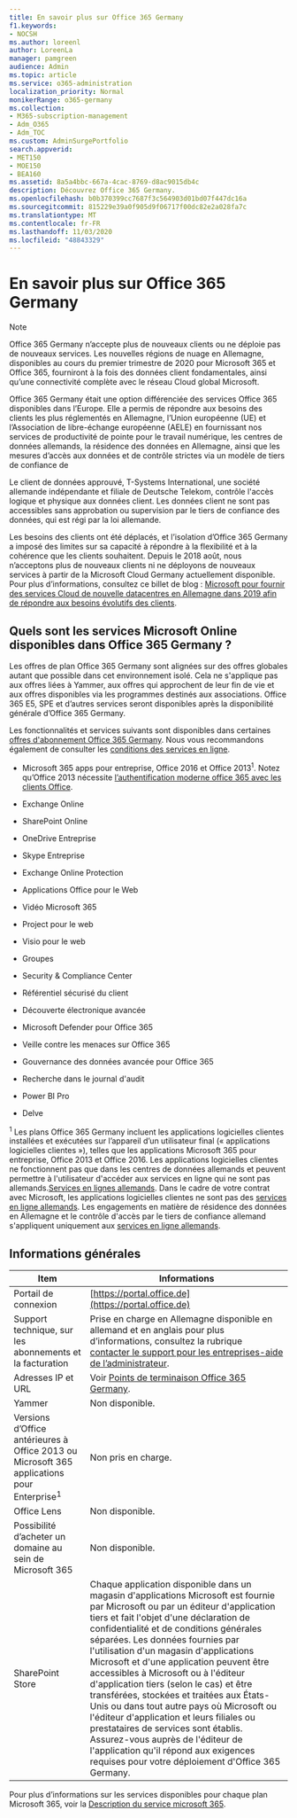 ```yaml
---
title: En savoir plus sur Office 365 Germany
f1.keywords:
- NOCSH
ms.author: loreenl
author: LoreenLa
manager: pamgreen
audience: Admin
ms.topic: article
ms.service: o365-administration
localization_priority: Normal
monikerRange: o365-germany
ms.collection:
- M365-subscription-management
- Adm_O365
- Adm_TOC
ms.custom: AdminSurgePortfolio
search.appverid:
- MET150
- MOE150
- BEA160
ms.assetid: 8a5a4bbc-667a-4cac-8769-d8ac9015db4c
description: Découvrez Office 365 Germany.
ms.openlocfilehash: b0b370399cc7687f3c564903d01bd07f447dc16a
ms.sourcegitcommit: 815229e39a0f905d9f06717f00dc82e2a028fa7c
ms.translationtype: MT
ms.contentlocale: fr-FR
ms.lasthandoff: 11/03/2020
ms.locfileid: "48843329"
---
```

# <a name="learn-about-office-365-germany"></a>En savoir plus sur Office 365 Germany

> [!NOTE]
> Office 365 Germany n’accepte plus de nouveaux clients ou ne déploie pas de nouveaux services. Les nouvelles régions de nuage en Allemagne, disponibles au cours du premier trimestre de 2020 pour Microsoft 365 et Office 365, fourniront à la fois des données client fondamentales, ainsi qu’une connectivité complète avec le réseau Cloud global Microsoft.

Office 365 Germany était une option différenciée des services Office 365 disponibles dans l’Europe. Elle a permis de répondre aux besoins des clients les plus réglementés en Allemagne, l’Union européenne (UE) et l’Association de libre-échange européenne (AELE) en fournissant nos services de productivité de pointe pour le travail numérique, les centres de données allemands, la résidence des données en Allemagne, ainsi que les mesures d’accès aux données et de contrôle strictes via un modèle de tiers de confiance de
  
Le client de données approuvé, T-Systems International, une société allemande indépendante et filiale de Deutsche Telekom, contrôle l'accès logique et physique aux données client. Les données client ne sont pas accessibles sans approbation ou supervision par le tiers de confiance des données, qui est régi par la loi allemande.
  
Les besoins des clients ont été déplacés, et l’isolation d’Office 365 Germany a imposé des limites sur sa capacité à répondre à la flexibilité et à la cohérence que les clients souhaitent. Depuis le 2018 août, nous n’acceptons plus de nouveaux clients ni ne déployons de nouveaux services à partir de la Microsoft Cloud Germany actuellement disponible. Pour plus d’informations, consultez ce billet de blog : [Microsoft pour fournir des services Cloud de nouvelle datacentres en Allemagne dans 2019 afin de répondre aux besoins évolutifs des clients](https://go.microsoft.com/fwlink/p/?linkid=839016).
  
## <a name="which-microsoft-online-services-are-available-in-office-365-germany"></a>Quels sont les services Microsoft Online disponibles dans Office 365 Germany ?

Les offres de plan Office 365 Germany sont alignées sur des offres globales autant que possible dans cet environnement isolé. Cela ne s'applique pas aux offres liées à Yammer, aux offres qui approchent de leur fin de vie et aux offres disponibles via les programmes destinés aux associations. Office 365 E5, SPE et d’autres services seront disponibles après la disponibilité générale d’Office 365 Germany. 
  
Les fonctionnalités et services suivants sont disponibles dans certaines [offres d'abonnement Office 365 Germany](https://go.microsoft.com/fwlink/p/?linkid=839016). Nous vous recommandons également de consulter les [conditions des services en ligne](http://microsoftvolumelicensing.com/DocumentSearch.aspx?Mode=3&amp;DocumentTypeId=46).
  
- Microsoft 365 apps pour entreprise, Office 2016 et Office 2013<sup>1</sup>. Notez qu’Office 2013 nécessite [l’authentification moderne office 365 avec les clients Office](https://docs.microsoft.com/microsoft-365/enterprise/modern-auth-for-office-2013-and-2016).
    
- Exchange Online
    
- SharePoint Online
    
- OneDrive Entreprise
    
- Skype Entreprise
    
- Exchange Online Protection
    
- Applications Office pour le Web
    
- Vidéo Microsoft 365
    
- Project pour le web
    
- Visio pour le web
    
- Groupes
    
- Security &amp; Compliance Center
    
- Référentiel sécurisé du client
    
- Découverte électronique avancée
    
- Microsoft Defender pour Office 365
    
- Veille contre les menaces sur Office 365
    
- Gouvernance des données avancée pour Office 365
    
- Recherche dans le journal d'audit
    
- Power BI Pro
    
- Delve
    
<sup>1</sup> Les plans Office 365 Germany incluent les applications logicielles clientes installées et exécutées sur l’appareil d’un utilisateur final (« applications logicielles clientes »), telles que les applications Microsoft 365 pour entreprise, Office 2013 et Office 2016. Les applications logicielles clientes ne fonctionnent pas que dans les centres de données allemands et peuvent permettre à l'utilisateur d'accéder aux services en ligne qui ne sont pas allemands.[Services en lignes allemands](http://microsoftvolumelicensing.com/DocumentSearch.aspx?Mode=3&amp;DocumentTypeId=58). Dans le cadre de votre contrat avec Microsoft, les applications logicielles clientes ne sont pas des [services en ligne allemands](http://microsoftvolumelicensing.com/DocumentSearch.aspx?Mode=3&amp;DocumentTypeId=58). Les engagements en matière de résidence des données en Allemagne et le contrôle d'accès par le tiers de confiance allemand s'appliquent uniquement aux [services en ligne allemands](http://microsoftvolumelicensing.com/DocumentSearch.aspx?Mode=3&amp;DocumentTypeId=58).
  
## <a name="general-information"></a>Informations générales

|Item|Informations|
|-----|-----|
|Portail de connexion  <br/> |[https://portal.office.de](https://portal.office.de)  <br/> |
|Support technique, sur les abonnements et la facturation  <br/> |Prise en charge en Allemagne disponible en allemand et en anglais pour plus d’informations, consultez la rubrique [contacter le support pour les entreprises-aide de l’administrateur](../contact-support-for-business-products.md).  <br/> |
|Adresses IP et URL  <br/> |Voir [Points de terminaison Office 365 Germany](https://docs.microsoft.com/microsoft-365/enterprise/microsoft-365-germany-endpoints).  <br/> |
|Yammer  <br/> |Non disponible.  <br/> |
|Versions d’Office antérieures à Office 2013 ou Microsoft 365 applications pour Enterprise<sup>1</sup> <br/> |Non pris en charge.  <br/> |
|Office Lens  <br/> |Non disponible.  <br/> |
|Possibilité d’acheter un domaine au sein de Microsoft 365  <br/> |Non disponible.  <br/> |
|SharePoint Store  <br/> |Chaque application disponible dans un magasin d'applications Microsoft est fournie par Microsoft ou par un éditeur d'application tiers et fait l'objet d'une déclaration de confidentialité et de conditions générales séparées. Les données fournies par l'utilisation d'un magasin d'applications Microsoft et d'une application peuvent être accessibles à Microsoft ou à l'éditeur d'application tiers (selon le cas) et être transférées, stockées et traitées aux États-Unis ou dans tout autre pays où Microsoft ou l'éditeur d'application et leurs filiales ou prestataires de services sont établis. Assurez-vous auprès de l'éditeur de l'application qu'il répond aux exigences requises pour votre déploiement d'Office 365 Germany.  <br/> |
   
Pour plus d’informations sur les services disponibles pour chaque plan Microsoft 365, voir la [Description du service microsoft 365](https://docs.microsoft.com/office365/servicedescriptions/office-365-platform-service-description/office-365-platform-service-description).